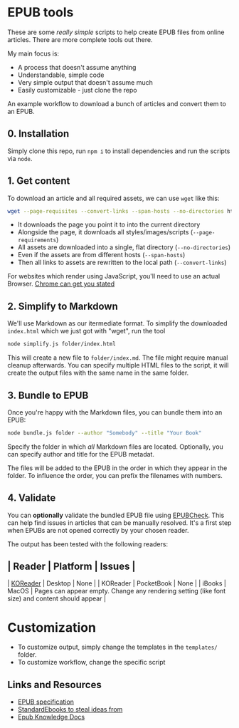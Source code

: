 # EPUB tools

These are some _really simple_ scripts to help create EPUB files from online articles.
There are more complete tools out there.

My main focus is:

* A process that doesn't assume anything
* Understandable, simple code
* Very simple output that doesn't assume much
* Easily customizable - just clone the repo

An example workflow to download a bunch of articles and convert them to an EPUB.

## 0. Installation

Simply clone this repo, run `npm i` to install dependencies and run the scripts via `node`.

## 1. Get content

To download an article and all required assets, we can use `wget` like this:

```bash
wget --page-requisites --convert-links --span-hosts --no-directories https://www.example.com
```

* It downloads the page you point it to into the current directory
* Alongside the page, it downloads all styles/images/scripts (`--page-requirements`)
* All assets are downloaded into a single, flat directory (`--no-directories`)
* Even if the assets are from different hosts (`--span-hosts`)
* Then all links to assets are rewritten to the local path (`--convert-links`)

For websites which render using JavaScript, you'll need to use an actual Browser.
[Chrome can get you stated](https://til.simonwillison.net/chrome/headless)

## 2. Simplify to Markdown

We'll use Markdown as our itermediate format.
To simplify the downloaded `index.html` which we just got with "wget", run the tool

```bash
node simplify.js folder/index.html
```

This will create a new file to `folder/index.md`.
The file might require manual cleanup afterwards.
You can specify multiple HTML files to the script, it will create the output files with the same name in the same folder.

## 3. Bundle to EPUB

Once you're happy with the Markdown files, you can bundle them into an EPUB:

```bash
node bundle.js folder --author "Somebody" --title "Your Book"
```

Specify the folder in which _all_ Markdown files are located.
Optionally, you can specify author and title for the EPUB metadat.

The files will be added to the EPUB in the order in which they appear in the folder.
To influence the order, you can prefix the filenames with numbers.

## 4. Validate

You can **optionally** validate the bundled EPUB file using [EPUBCheck](https://www.w3.org/publishing/epubcheck/).
This can help find issues in articles that can be manually resolved.
It's a first step when EPUBs are not opened correctly by your chosen reader.

The output has been tested with the following readers:

| Reader | Platform | Issues |
------------------------------
| [KOReader](https://github.com/koreader/koreader) | Desktop | None |
| KOReader | PocketBook | None |
| iBooks | MacOS | Pages can appear empty. Change any rendering setting (like font size) and content should appear |

# Customization

* To customize output, simply change the templates in the `templates/` folder.
* To customize workflow, change the specific script

## Links and Resources

* [EPUB specification](https://www.w3.org/TR/epub-33/)
* [StandardEbooks to steal ideas from](https://github.com/standardebooks)
* [Epub Knowledge Docs](https://epubknowledge.com/)

